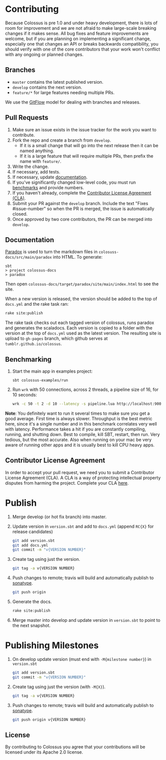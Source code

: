 # Contributing

Because Colossus is pre 1.0 and under heavy development, there is lots of
room for improvement and we are not afraid to make large-scale breaking changes
if it makes sense.  All bug fixes and feature improvements are welcome, but if
you are planning on implementing a significant change, especially one that
changes an API or breaks backwards compatibility, you should verify with one of
the core contributors that your work won't conflict with any ongoing or planned
changes.

## Branches

+ `master` contains the latest published version.
+ `develop` contains the next version.
+ `feature/*` for large features needing multiple PRs.

We use the [GitFlow](https://datasift.github.io/gitflow/IntroducingGitFlow.html) model for dealing with branches and releases.

## Pull Requests

1. Make sure an issue exists in the issue tracker for the work you want to contribute.
2. Fork the repo and create a branch from `develop`.
    + If it is a small change that will go into the next release then it can be named anything.
    + If it is a large feature that will require multiple PRs, then prefix the name with `feature/`.
3. Write the change.
4. If necessary, add tests.
5. If necessary, update [documentation](#documentation).
6. If you've significantly changed low-level code, you must run [benchmarks](#benchmarking) and provide numbers.
7. If you haven't already, complete the [Contributor License Agreement (CLA)](#contributor-license-agreement).
8. Submit your PR against the `develop` branch. Include the text "Fixes #issue-number" so when the PR is merged, the issue is automatically closed.
9. Once approved by two core contributors, the PR can be merged into `develop`.


## Documentation

[Paradox](https://github.com/lightbend/paradox) is used to turn the markdown files in `colosuss-docs/src/main/paradox` into HTML. To generate:

```
sbt
> project colossus-docs
> paradox
```

Then open `colossus-docs/target/paradox/site/main/index.html` to see the site.

When a new version is released, the version should be added to the top of `docs.yml` and the rake task ran:

```bash
rake site:publish
```

The rake task checks out each tagged version of colossus, runs paradox and generates the scaladocs. Each version is copied to a folder with the version at the top of `docs.yml` used as the latest version. The resulting site is upload to `gh-pages` branch, which github serves at `tumblr.github.io/colossus`.

## Benchmarking

1. Start the main app in examples project:

    ```sbtshell
    sbt colossus-examples/run
    ```
    
2. Run `wrk` with 50 connections, across 2 threads, a pipeline size of 16, for 10 seconds:

    ```bash
    wrk -c 50 -t 2 -d 10 --latency -s pipeline.lua http://localhost:9007/plaintext -- 16
    ```

**Note**: You definitely want to run it several times to make sure you get a good average. First time is always slower. 
Throughput is the best metric here, since it's a single number and in this benchmark correlates very well with latency.
Performance takes a hit if you are constantly compiling, running, and shutting down. Best to compile, kill SBT, restart, 
then run. Very tedious, but the most accurate. Also when running on your mac be very aware of running other apps and it
is usually best to kill CPU heavy apps.

## Contributor License Agreement

In order to accept your pull request, we need you to submit a Contributor License Agreement (CLA). A CLA is a way of protecting intellectual property disputes from harming the project. Complete your CLA [here](http://static.tumblr.com/zyubucd/GaTngbrpr/tumblr_corporate_contributor_license_agreement_v1__10-7-14.pdf).

# Publish

1. Merge develop (or hot fix branch) into master.
2. Update version in `version.sbt` and add to `docs.yml` (append `RC{X}` for release candidates)

    ```bash
    git add version.sbt
    git add docs.yml
    git commit -m "v{VERSION NUMBER}"
    ```

3. Create tag using just the version.

    ```bash
    git tag -a v{VERSION NUMBER}
    ```
    
4. Push changes to remote; travis will build and automatically publish to [sonatype](https://oss.sonatype.org/).

    ```bash
    git push origin 
    ```
    
5. Generate the docs.

    ```bash
    rake site:publish
    ```
    
6. Merge master into develop and update version in `version.sbt` to point to the next snapshot.

# Publishing Milestones

1. On develop update version (must end with `-M{milestone number}`) in `version.sbt` 
    ```bash
    git add version.sbt
    git commit -m "v{VERSION NUMBER}"
    ```
2. Create tag using just the version (with `-M{X}`).
    ```bash
    git tag -a v{VERSION NUMBER}
    ```
3. Push changes to remote; travis will build and automatically publish to [sonatype](https://oss.sonatype.org/).
    ```bash
    git push origin v{VERSION NUMBER} 
    ``` 

## License

By contributing to Colossus you agree that your contributions will be licensed under its Apache 2.0 license.
